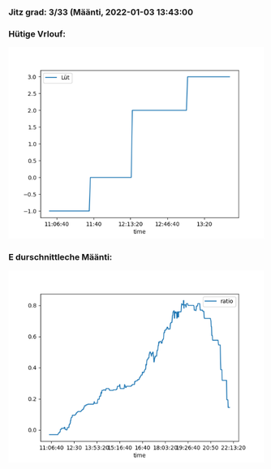 ### Jitz grad: 3/33 (Määnti, 2022-01-03 13:43:00

### Hütige Vrlouf:
![Graph](Today.png)

### E durschnittleche Määnti:
![Graph](Määnti.png)